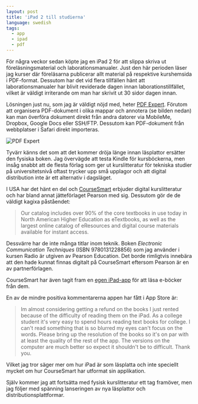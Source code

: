 ```yaml
---
layout: post
title: 'iPad 2 till studierna'
language: swedish
tags:
  - app
  - ipad
  - pdf
---
```


<p>För några veckor sedan köpte jag en iPad 2 för att slippa skriva ut föreläsningsmaterial och laborationsmanualer. Just den här perioden läser jag kurser där föreläsarna publicerar allt material på respektive kurshemsida i PDF-format. Dessutom har det vid flera tillfällen hänt att laborationsmanualer har blivit reviderade dagen innan laborationstillfället, vilket är väldigt irriterande om man har skrivit ut 30 sidor dagen innan.</p>

<p>Lösningen just nu, som jag är väldigt nöjd med, heter <a href="http://itunes.apple.com/app/pdf-expert-fill-forms-annotate/id393316844?mt=8">PDF Expert</a>. Förutom att organisera PDF-dokument i olika mappar och annotera (se bilden nedan) kan man överföra dokument direkt från andra datorer via MobileMe, Dropbox, Google Docs eller SSH/FTP. Dessutom kan PDF-dokument från webbplatser i Safari direkt importeras.</p>

<img src="http://a4.mzstatic.com/us/r1000/117/Purple/57/ea/20/mzl.fjkaxejf.480x480-75.jpg" alt="PDF Expert" />

<p>Tyvärr känns det som att det kommer dröja länge innan läsplattor ersätter den fysiska boken. Jag övervägde att testa Kindle för kursböckerna, men insåg snabbt att de flesta förlag som ger ut kurslitteratur för tekniska studier på universitetsnivå oftast trycker upp små upplagor och att digital distribution inte är ett alternativ i dagsläget.</p>

<p>I USA har det hänt en del och <a href="http://www.coursesmart.com/">CourseSmart</a> erbjuder digital kurslitteratur och har bland annat jätteförlaget Pearson med sig. Dessutom gör de de väldigt kagixa påståendet:</p>

<blockquote>Our catalog includes over 90% of the core textbooks in use today in North American Higher Education as eTextbooks, as well as the largest online catalog of eResources and digital course materials available for instant access.</blockquote>

<p>Dessvärre har de inte många titlar inom teknik. Boken <i>Electronic Communication Techniques</i> (ISBN 9780131228856) som jag använder i kursen Radio är utgiven av Pearson Education. Det borde rimligtvis innebära att den hade kunnat finnas digitalt på CourseSmart eftersom Pearson är en av partnerförlagen.</p>

<p>CourseSmart har även tagit fram en <a href="http://itunes.apple.com/us/app/etextbooks-for-the-ipad/id364903557?mt=8">egen iPad-app</a> för att läsa e-böcker från dem.</p>

<p>En av de mindre positiva kommentarerna appen har fått i App Store är:</p>

<blockquote>Im almost considering getting a refund on the books I just rented because of the difficulty of reading them on the iPad. As a college student it's very easy to spend hours reading text books for college. I can't read something that is so blurred my eyes can't focus on the words. Please bring up the resolution of the books so it's on par with at least the quality of the rest of the app. The versions on the computer are much better so expect it shouldn't be to difficult. Thank you.</blockquote>

<p>Vilket jag tror säger mer om hur iPad är som läsplatta och inte speciellt mycket om hur CourseSmart har utformat sin applikation.</p>

<p>Själv kommer jag att fortsätta med fysisk kurslitteratur ett tag framöver, men jag följer med spänning lanseringen av nya läsplattor och distributionsplattformar.</p>

<p></p>
